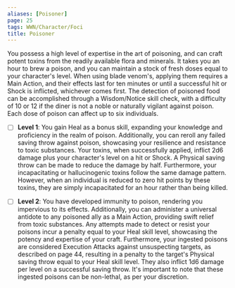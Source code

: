 ```yaml
---
aliases: [Poisoner]
page: 25
tags: WWN/Character/Foci
title: Poisoner
---
```


You possess a high level of expertise in the art of poisoning, and can craft potent toxins from the readily available flora and minerals. It takes you an hour to brew a poison, and you can maintain a stock of fresh doses equal to your character's level. When using blade venom's, applying them requires a Main Action, and their effects last for ten minutes or until a successful hit or Shock is inflicted, whichever comes first. The detection of poisoned food can be accomplished through a Wisdom/Notice skill check, with a difficulty of 10 or 12 if the diner is not a noble or naturally vigilant against poison. Each dose of poison can affect up to six individuals.

- [ ] **Level 1**: You gain Heal as a bonus skill, expanding your knowledge and proficiency in the realm of poison. Additionally, you can reroll any failed saving throw against poison, showcasing your resilience and resistance to toxic substances. Your toxins, when successfully applied, inflict 2d6 damage plus your character's level on a hit or Shock. A Physical saving throw can be made to reduce the damage by half. Furthermore, your incapacitating or hallucinogenic toxins follow the same damage pattern. However, when an individual is reduced to zero hit points by these toxins, they are simply incapacitated for an hour rather than being killed.

- [ ] **Level 2**: You have developed immunity to poison, rendering you impervious to its effects. Additionally, you can administer a universal antidote to any poisoned ally as a Main Action, providing swift relief from toxic substances. Any attempts made to detect or resist your poisons incur a penalty equal to your Heal skill level, showcasing the potency and expertise of your craft. Furthermore, your ingested poisons are considered Execution Attacks against unsuspecting targets, as described on page 44, resulting in a penalty to the target's Physical saving throw equal to your Heal skill level. They also inflict 1d6 damage per level on a successful saving throw. It's important to note that these ingested poisons can be non-lethal, as per your discretion.

